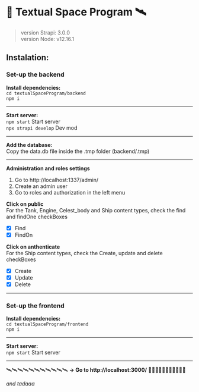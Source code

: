 # 🚀 Textual Space Program 🛰️

> version Strapi: 3.0.0  
> version Node: v12.16.1  
## Instalation:
### Set-up the backend  
**Install dependencies:**  
`cd textualSpaceProgram/backend`  
`npm i`  

***

**Start server:**  
`npm start`  Start server  
`npx strapi develop`  Dev mod  
***
 
**Add the database:**  
Copy the data.db file inside the .tmp folder (backend/.tmp)
***

**Administration and roles settings**  
1. Go to http://localhost:1337/admin/
2. Create an admin user
3. Go to roles and authorization in the left menu

**Click on public**  
For the Tank, Engine, Celest_body and Ship content types, check the find and findOne checkBoxes
- [x] Find
- [x] FindOn
  
**Click on anthenticate**  
For the Ship content types, check the Create, update and delete checkBoxes
- [x] Create
- [x] Update
- [x] Delete

 ***
  

### Set-up the frontend

**Install dependencies:**  
`cd textualSpaceProgram/frontend`  
`npm i`  
***

**Start server:**  
`npm start`  Start server  
***
🛰️🛰️🛰️🛰️🛰️🛰️🛰️🛰️🛰️🛰️🛰️
**→ Go to http://localhost:3000/**
🚀🚀🚀🚀🚀🚀🚀🚀🚀🚀🚀
 
*and tadaaa*
